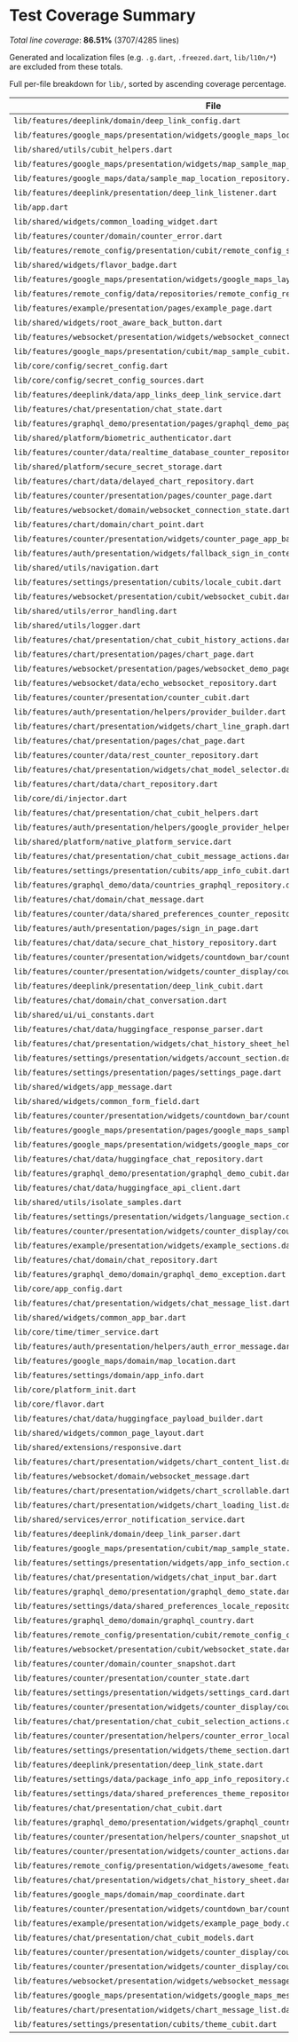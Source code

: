 # Test Coverage Summary

*Total line coverage*: **86.51%** (3707/4285 lines)

Generated and localization files (e.g. `.g.dart`, `.freezed.dart`, `lib/l10n/*`) are excluded from these totals.

Full per-file breakdown for `lib/`, sorted by ascending coverage percentage.

| File | Coverage | Covered/Total |
| --- | ---: | ---: |
| `lib/features/deeplink/domain/deep_link_config.dart` | 0.00% | 0/1 |
| `lib/features/google_maps/presentation/widgets/google_maps_location_list.dart` | 15.22% | 7/46 |
| `lib/shared/utils/cubit_helpers.dart` | 23.81% | 5/21 |
| `lib/features/google_maps/presentation/widgets/map_sample_map_view.dart` | 31.73% | 33/104 |
| `lib/features/google_maps/data/sample_map_location_repository.dart` | 50.00% | 1/2 |
| `lib/features/deeplink/presentation/deep_link_listener.dart` | 52.94% | 9/17 |
| `lib/app.dart` | 56.52% | 52/92 |
| `lib/shared/widgets/common_loading_widget.dart` | 60.98% | 25/41 |
| `lib/features/counter/domain/counter_error.dart` | 62.50% | 10/16 |
| `lib/features/remote_config/presentation/cubit/remote_config_state.dart` | 66.67% | 4/6 |
| `lib/shared/widgets/flavor_badge.dart` | 70.97% | 22/31 |
| `lib/features/google_maps/presentation/widgets/google_maps_layout.dart` | 73.08% | 19/26 |
| `lib/features/remote_config/data/repositories/remote_config_repository.dart` | 73.91% | 34/46 |
| `lib/features/example/presentation/pages/example_page.dart` | 75.00% | 63/84 |
| `lib/shared/widgets/root_aware_back_button.dart` | 75.00% | 6/8 |
| `lib/features/websocket/presentation/widgets/websocket_connection_banner.dart` | 75.76% | 25/33 |
| `lib/features/google_maps/presentation/cubit/map_sample_cubit.dart` | 75.86% | 44/58 |
| `lib/core/config/secret_config.dart` | 76.19% | 16/21 |
| `lib/core/config/secret_config_sources.dart` | 76.39% | 55/72 |
| `lib/features/deeplink/data/app_links_deep_link_service.dart` | 77.78% | 28/36 |
| `lib/features/chat/presentation/chat_state.dart` | 77.78% | 7/9 |
| `lib/features/graphql_demo/presentation/pages/graphql_demo_page.dart` | 77.92% | 60/77 |
| `lib/shared/platform/biometric_authenticator.dart` | 78.57% | 11/14 |
| `lib/features/counter/data/realtime_database_counter_repository.dart` | 79.41% | 54/68 |
| `lib/shared/platform/secure_secret_storage.dart` | 80.00% | 28/35 |
| `lib/features/chart/data/delayed_chart_repository.dart` | 80.00% | 4/5 |
| `lib/features/counter/presentation/pages/counter_page.dart` | 80.23% | 69/86 |
| `lib/features/websocket/domain/websocket_connection_state.dart` | 81.82% | 9/11 |
| `lib/features/chart/domain/chart_point.dart` | 81.82% | 9/11 |
| `lib/features/counter/presentation/widgets/counter_page_app_bar.dart` | 82.76% | 24/29 |
| `lib/features/auth/presentation/widgets/fallback_sign_in_content.dart` | 83.33% | 20/24 |
| `lib/shared/utils/navigation.dart` | 83.33% | 5/6 |
| `lib/features/settings/presentation/cubits/locale_cubit.dart` | 83.33% | 10/12 |
| `lib/features/websocket/presentation/cubit/websocket_cubit.dart` | 83.33% | 35/42 |
| `lib/shared/utils/error_handling.dart` | 83.78% | 31/37 |
| `lib/shared/utils/logger.dart` | 83.87% | 26/31 |
| `lib/features/chat/presentation/chat_cubit_history_actions.dart` | 83.95% | 68/81 |
| `lib/features/chart/presentation/pages/chart_page.dart` | 84.38% | 27/32 |
| `lib/features/websocket/presentation/pages/websocket_demo_page.dart` | 84.38% | 54/64 |
| `lib/features/websocket/data/echo_websocket_repository.dart` | 84.38% | 54/64 |
| `lib/features/counter/presentation/counter_cubit.dart` | 85.29% | 87/102 |
| `lib/features/auth/presentation/helpers/provider_builder.dart` | 85.71% | 12/14 |
| `lib/features/chart/presentation/widgets/chart_line_graph.dart` | 86.11% | 31/36 |
| `lib/features/chat/presentation/pages/chat_page.dart` | 87.14% | 61/70 |
| `lib/features/counter/data/rest_counter_repository.dart` | 87.16% | 95/109 |
| `lib/features/chat/presentation/widgets/chat_model_selector.dart` | 87.50% | 28/32 |
| `lib/features/chart/data/chart_repository.dart` | 88.10% | 37/42 |
| `lib/core/di/injector.dart` | 88.24% | 60/68 |
| `lib/features/chat/presentation/chat_cubit_helpers.dart` | 88.24% | 45/51 |
| `lib/features/auth/presentation/helpers/google_provider_helper.dart` | 88.24% | 15/17 |
| `lib/shared/platform/native_platform_service.dart` | 88.57% | 31/35 |
| `lib/features/chat/presentation/chat_cubit_message_actions.dart` | 89.36% | 42/47 |
| `lib/features/settings/presentation/cubits/app_info_cubit.dart` | 89.47% | 17/19 |
| `lib/features/graphql_demo/data/countries_graphql_repository.dart` | 89.47% | 51/57 |
| `lib/features/chat/domain/chat_message.dart` | 90.00% | 9/10 |
| `lib/features/counter/data/shared_preferences_counter_repository.dart` | 90.32% | 56/62 |
| `lib/features/auth/presentation/pages/sign_in_page.dart` | 90.63% | 29/32 |
| `lib/features/chat/data/secure_chat_history_repository.dart` | 91.30% | 21/23 |
| `lib/features/counter/presentation/widgets/countdown_bar/countdown_bar.dart` | 91.30% | 21/23 |
| `lib/features/counter/presentation/widgets/counter_display/counter_display.dart` | 91.67% | 33/36 |
| `lib/features/deeplink/presentation/deep_link_cubit.dart` | 92.31% | 24/26 |
| `lib/features/chat/domain/chat_conversation.dart` | 92.86% | 39/42 |
| `lib/shared/ui/ui_constants.dart` | 93.10% | 27/29 |
| `lib/features/chat/data/huggingface_response_parser.dart` | 93.18% | 41/44 |
| `lib/features/chat/presentation/widgets/chat_history_sheet_helpers.dart` | 93.75% | 30/32 |
| `lib/features/settings/presentation/widgets/account_section.dart` | 93.94% | 62/66 |
| `lib/features/settings/presentation/pages/settings_page.dart` | 94.44% | 17/18 |
| `lib/shared/widgets/app_message.dart` | 94.59% | 35/37 |
| `lib/shared/widgets/common_form_field.dart` | 94.81% | 73/77 |
| `lib/features/counter/presentation/widgets/countdown_bar/countdown_bar_content.dart` | 95.45% | 42/44 |
| `lib/features/google_maps/presentation/pages/google_maps_sample_page.dart` | 95.77% | 68/71 |
| `lib/features/google_maps/presentation/widgets/google_maps_controls.dart` | 96.00% | 24/25 |
| `lib/features/chat/data/huggingface_chat_repository.dart` | 96.15% | 25/26 |
| `lib/features/graphql_demo/presentation/graphql_demo_cubit.dart` | 96.30% | 52/54 |
| `lib/features/chat/data/huggingface_api_client.dart` | 96.36% | 53/55 |
| `lib/shared/utils/isolate_samples.dart` | 96.43% | 27/28 |
| `lib/features/settings/presentation/widgets/language_section.dart` | 96.55% | 28/29 |
| `lib/features/counter/presentation/widgets/counter_display/counter_display_card.dart` | 97.06% | 33/34 |
| `lib/features/example/presentation/widgets/example_sections.dart` | 98.75% | 79/80 |
| `lib/features/chat/domain/chat_repository.dart` | 100.00% | 4/4 |
| `lib/features/graphql_demo/domain/graphql_demo_exception.dart` | 100.00% | 3/3 |
| `lib/core/app_config.dart` | 100.00% | 34/34 |
| `lib/features/chat/presentation/widgets/chat_message_list.dart` | 100.00% | 50/50 |
| `lib/shared/widgets/common_app_bar.dart` | 100.00% | 14/14 |
| `lib/core/time/timer_service.dart` | 100.00% | 6/6 |
| `lib/features/auth/presentation/helpers/auth_error_message.dart` | 100.00% | 26/26 |
| `lib/features/google_maps/domain/map_location.dart` | 100.00% | 3/3 |
| `lib/features/settings/domain/app_info.dart` | 100.00% | 3/3 |
| `lib/core/platform_init.dart` | 100.00% | 8/8 |
| `lib/core/flavor.dart` | 100.00% | 28/28 |
| `lib/features/chat/data/huggingface_payload_builder.dart` | 100.00% | 16/16 |
| `lib/shared/widgets/common_page_layout.dart` | 100.00% | 32/32 |
| `lib/shared/extensions/responsive.dart` | 100.00% | 59/59 |
| `lib/features/chart/presentation/widgets/chart_content_list.dart` | 100.00% | 19/19 |
| `lib/features/websocket/domain/websocket_message.dart` | 100.00% | 3/3 |
| `lib/features/chart/presentation/widgets/chart_scrollable.dart` | 100.00% | 5/5 |
| `lib/features/chart/presentation/widgets/chart_loading_list.dart` | 100.00% | 18/18 |
| `lib/shared/services/error_notification_service.dart` | 100.00% | 21/21 |
| `lib/features/deeplink/domain/deep_link_parser.dart` | 100.00% | 19/19 |
| `lib/features/google_maps/presentation/cubit/map_sample_state.dart` | 100.00% | 23/23 |
| `lib/features/settings/presentation/widgets/app_info_section.dart` | 100.00% | 77/77 |
| `lib/features/chat/presentation/widgets/chat_input_bar.dart` | 100.00% | 23/23 |
| `lib/features/graphql_demo/presentation/graphql_demo_state.dart` | 100.00% | 5/5 |
| `lib/features/settings/data/shared_preferences_locale_repository.dart` | 100.00% | 19/19 |
| `lib/features/graphql_demo/domain/graphql_country.dart` | 100.00% | 4/4 |
| `lib/features/remote_config/presentation/cubit/remote_config_cubit.dart` | 100.00% | 12/12 |
| `lib/features/websocket/presentation/cubit/websocket_state.dart` | 100.00% | 23/23 |
| `lib/features/counter/domain/counter_snapshot.dart` | 100.00% | 2/2 |
| `lib/features/counter/presentation/counter_state.dart` | 100.00% | 6/6 |
| `lib/features/settings/presentation/widgets/settings_card.dart` | 100.00% | 22/22 |
| `lib/features/counter/presentation/widgets/counter_display/counter_value_text.dart` | 100.00% | 12/12 |
| `lib/features/chat/presentation/chat_cubit_selection_actions.dart` | 100.00% | 24/24 |
| `lib/features/counter/presentation/helpers/counter_error_localizer.dart` | 100.00% | 8/8 |
| `lib/features/settings/presentation/widgets/theme_section.dart` | 100.00% | 17/17 |
| `lib/features/deeplink/presentation/deep_link_state.dart` | 100.00% | 6/6 |
| `lib/features/settings/data/package_info_app_info_repository.dart` | 100.00% | 8/8 |
| `lib/features/settings/data/shared_preferences_theme_repository.dart` | 100.00% | 16/16 |
| `lib/features/chat/presentation/chat_cubit.dart` | 100.00% | 15/15 |
| `lib/features/graphql_demo/presentation/widgets/graphql_country_card.dart` | 100.00% | 31/31 |
| `lib/features/counter/presentation/helpers/counter_snapshot_utils.dart` | 100.00% | 13/13 |
| `lib/features/counter/presentation/widgets/counter_actions.dart` | 100.00% | 22/22 |
| `lib/features/remote_config/presentation/widgets/awesome_feature_widget.dart` | 100.00% | 7/7 |
| `lib/features/chat/presentation/widgets/chat_history_sheet.dart` | 100.00% | 111/111 |
| `lib/features/google_maps/domain/map_coordinate.dart` | 100.00% | 3/3 |
| `lib/features/counter/presentation/widgets/countdown_bar/countdown_status.dart` | 100.00% | 26/26 |
| `lib/features/example/presentation/widgets/example_page_body.dart` | 100.00% | 59/59 |
| `lib/features/chat/presentation/chat_cubit_models.dart` | 100.00% | 18/18 |
| `lib/features/counter/presentation/widgets/counter_display/counter_last_changed_text.dart` | 100.00% | 9/9 |
| `lib/features/counter/presentation/widgets/counter_display/counter_status_chip.dart` | 100.00% | 32/32 |
| `lib/features/websocket/presentation/widgets/websocket_message_list.dart` | 100.00% | 30/30 |
| `lib/features/google_maps/presentation/widgets/google_maps_messages.dart` | 100.00% | 9/9 |
| `lib/features/chart/presentation/widgets/chart_message_list.dart` | 100.00% | 6/6 |
| `lib/features/settings/presentation/cubits/theme_cubit.dart` | 100.00% | 15/15 |
